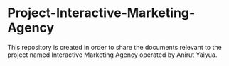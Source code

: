# Project-Interactive-Marketing-Agency
This repository is created in order to share the documents relevant to the project named Interactive Marketing Agency operated by Anirut Yaiyua.
